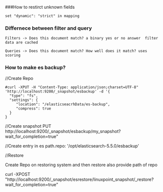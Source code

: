 ###How to restirct unknown fields
```
set "dynamic": "strict" in mapping
```

### Differnece between filter and query

```
Filters -> Does this document match? a binary yes or no answer  filter data are cached

Queries -> Does this document match? How well does it match? uses scoring

```


### How to make es backup?

//Create Repo
```
#curl -XPUT -H "Content-Type: application/json;charset=UTF-8" 'http://localhost:9200/_snapshot/esbackup' -d '{
  "type": "fs",
  "settings": {
     "location": "/elasticseacrhData/es-backup",
     "compress": true
  }
}
```

//Create snapshot
PUT
http://localhost:9200/_snapshot/esbackup/my_snapshot?wait_for_completion=true"

//Create entry in es
path.repo: '/opt/elasticsearch-5.5.0/esbackup'

 //Restore
 
 Create Repo on restoring system and then restore also provide path of repo
 
 curl  -XPOST "http://localhost:9200/_snapshot/esrestore/linuxpoint_snapshot/_restore?wait_for_completion=true"
